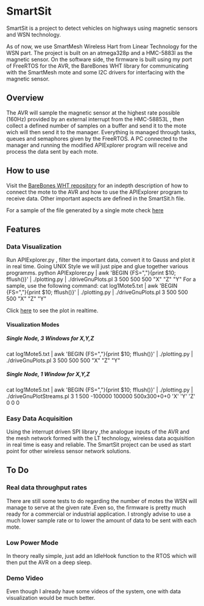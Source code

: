 # SmartSit


SmartSit is a project to detect vehicles on highways using magnetic
sensors and WSN technology.

As of now, we use SmartMesh Wireless Hart from Linear Technology for the WSN part.
The project is built on an atmega328p and  a HMC-5883l as the magnetic sensor.
On the software side, the firmware is built using my port of FreeRTOS for the 
AVR, the BareBones WHT library for communicating with the SmartMesh mote and
some I2C drivers for interfacing with the magnetic sensor.

## Overview
The AVR will sample the magnetic sensor at the highest rate possible (160Hz) 
provided by an external interrupt from the HMC-58853L , then collect a defined
number of samples on a buffer and send it to the mote wich will then send it to the manager.
Everything is managed through tasks, queues and semaphores given by the FreeRTOS.
A PC connected to the manager and running the modified APIExplorer program will
receive and process the data sent by each mote.

## How to use
Visit the [BareBones WHT repository](https://github.com/Ripagood/BareBonesWHT) 
for an indepth description of how to connect the mote to the AVR and how to use 
the APIExplorer program to receive data.
Other important aspects are defined in the SmartSit.h file.

For a sample of the file generated by a single mote check [here](https://github.com/Ripagood/SmartSit/blob/master/log1Mote5.txt)


## Features

### Data Visualization

Run APIExplorer.py , filter the important data, convert it to Gauss and plot it in real time.
Going UNIX Style we will just pipe and glue together various programms. 
python APIExplorer.py | awk 'BEGIN {FS=","}{print $10; fflush()}' | ./plotting.py | ./driveGnuPlots.pl 3 500 500 500 "X" "Z" "Y"
For a sample, use the following command:
cat log1Mote5.txt | awk 'BEGIN {FS=","}{print $10; fflush()}' | ./plotting.py | ./driveGnuPlots.pl 3 500 500 500 "X" "Z" "Y"

Click [here](https://youtu.be/uINeaHeTg8o) to see the plot in realtime.

#### Visualization Modes

##### Single Node, 3 Windows for X,Y,Z
cat log1Mote5.txt | awk 'BEGIN {FS=","}{print $10; fflush()}' | ./plotting.py | ./driveGnuPlots.pl 3 500 500 500 "X" "Z" "Y"

##### Single Node, 1 Window for X,Y,Z
cat log1Mote5.txt | awk 'BEGIN {FS=","}{print $10; fflush()}' | ./plotting.py | ./driveGnuPlotStreams.pl 3 1 500 -100000 100000 500x300+0+0 'X' 'Y' 'Z' 0 0 0


### Easy Data Acquisition

Using the interrupt driven SPI library ,the analogue inputs of the AVR and the mesh network
formed with the LT technology, wireless data acquisition in real time is easy and reliable. The SmartSit
project can be used as start point for other wireless sensor network solutions.




## To Do

### Real data throughput rates
There are still some tests to do regarding the number of motes the WSN will manage
to serve at the given rate .Even so, the firmware is pretty much ready for a commercial or industrial
application. I strongly advise to use a much lower sample rate or to lower the amount
of data to be sent with each mote.

### Low Power Mode
In theory really simple, just add an IdleHook function to the RTOS which will then 
put the AVR on a deep sleep.

### Demo Video
Even though I already have some videos of the system, one with data visualization
would be much better.








